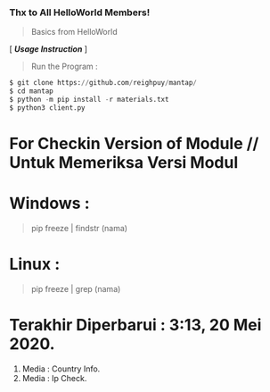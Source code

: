 ### Thx to All HelloWorld Members!
> Basics from HelloWorld

[ ***Usage Instruction*** ]

> Run the Program :
```python
$ git clone https://github.com/reighpuy/mantap/
$ cd mantap
$ python -m pip install -r materials.txt
$ python3 client.py
```

# For Checkin Version of Module // Untuk Memeriksa Versi Modul

# Windows :
 > pip freeze | findstr (nama)

# Linux :
 > pip freeze | grep (nama)

# Terakhir Diperbarui : 3:13, 20 Mei 2020.
 1. Media : Country Info.
 2. Media : Ip Check.
